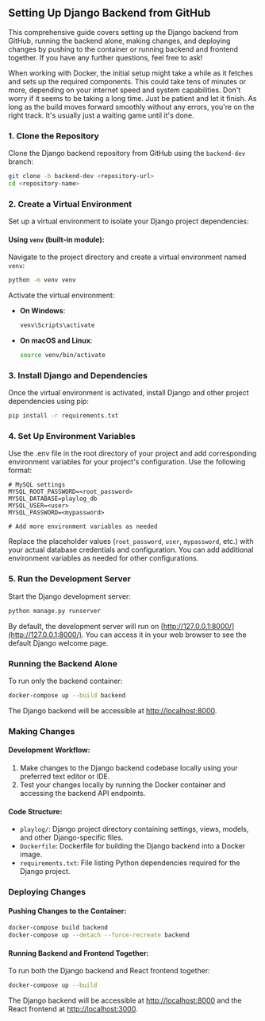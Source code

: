 ## Setting Up Django Backend from GitHub

This comprehensive guide covers setting up the Django backend from GitHub, running the backend alone, making changes, and deploying changes by pushing to the container or running backend and frontend together. If you have any further questions, feel free to ask!

When working with Docker, the initial setup might take a while as it fetches and sets up the required components. This could take tens of minutes or more, depending on your internet speed and system capabilities. Don't worry if it seems to be taking a long time. Just be patient and let it finish. As long as the build moves forward smoothly without any errors, you're on the right track. It's usually just a waiting game until it's done.

### 1. Clone the Repository

Clone the Django backend repository from GitHub using the `backend-dev` branch:

```bash
git clone -b backend-dev <repository-url>
cd <repository-name>
```

### 2. Create a Virtual Environment

Set up a virtual environment to isolate your Django project dependencies:

#### Using `venv` (built-in module):

Navigate to the project directory and create a virtual environment named `venv`:

```bash
python -m venv venv
```

Activate the virtual environment:

- **On Windows**:
  ```bash
  venv\Scripts\activate
  ```

- **On macOS and Linux**:
  ```bash
  source venv/bin/activate
  ```

### 3. Install Django and Dependencies

Once the virtual environment is activated, install Django and other project dependencies using pip:

```bash
pip install -r requirements.txt
```

### 4. Set Up Environment Variables

Use the .env file in the root directory of your project and add corresponding environment variables for your project's configuration. Use the following format:

```plaintext
# MySQL settings
MYSQL_ROOT_PASSWORD=<root_password>
MYSQL_DATABASE=playlog_db
MYSQL_USER=<user>
MYSQL_PASSWORD=<mypassword>

# Add more environment variables as needed
```

Replace the placeholder values (`root_password`, `user`, `mypassword`, etc.) with your actual database credentials and configuration. You can add additional environment variables as needed for other configurations.

### 5. Run the Development Server

Start the Django development server:

```bash
python manage.py runserver
```

By default, the development server will run on [http://127.0.0.1:8000/](http://127.0.0.1:8000/). You can access it in your web browser to see the default Django welcome page.

### Running the Backend Alone

To run only the backend container:

```bash
docker-compose up --build backend
```

The Django backend will be accessible at [http://localhost:8000](http://localhost:8000).

### Making Changes

#### Development Workflow:

1. Make changes to the Django backend codebase locally using your preferred text editor or IDE.
2. Test your changes locally by running the Docker container and accessing the backend API endpoints.

#### Code Structure:

- `playlog/`: Django project directory containing settings, views, models, and other Django-specific files.
- `Dockerfile`: Dockerfile for building the Django backend into a Docker image.
- `requirements.txt`: File listing Python dependencies required for the Django project.

### Deploying Changes

#### Pushing Changes to the Container:

```bash
docker-compose build backend
docker-compose up --detach --force-recreate backend
```

#### Running Backend and Frontend Together:

To run both the Django backend and React frontend together:

```bash
docker-compose up --build
```

The Django backend will be accessible at [http://localhost:8000](http://localhost:8000) and the React frontend at [http://localhost:3000](http://localhost:3000).